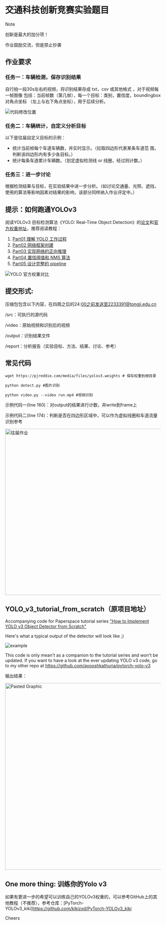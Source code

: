 # 交通科技创新竞赛实验题目

> [!NOTE]
> 创新是最大的加分项！
> 
> 作业鼓励交流，但是禁止抄袭


## 作业要求

### 任务一：车辆检测，保存识别结果

自行拍一段30s左右的视频，将识别结果存成 txt，csv 或其他格式 ，对于视频每一帧图像 包括：当前帧数（第几帧），每一个目标：类别，置信度，boundingbox 对角点坐标 （左上与右下角点坐标），用于后续分析。

![代码修改位置](https://github.com/user-attachments/assets/8b0e892e-aef4-42a5-9219-ca3090e7d267)

### 任务二：车辆统计，自定义分析目标

以下是往届自定义目标的示例：
- 统计当前帧每个车道车辆数，并实时显示。（拉取四边形代表某条车道范 围，判断该四边形内有多少各目标。）
- 统计每条车道累计车辆数。（划定虚拟检测线 or 线圈，经过则计数。）

### 任务三：进一步讨论

根据检测结果与目标，在实验结果中进一步分析。（如讨论交通量、光照、遮挡，使用的算法等影响因素对结果的影响，该部分同样纳入作业评定中。）

## 提示：如何跑通YOLOv3
阅读YOLOv3 目标检测算法《YOLO: Real-Time Object Detection》的[论文](url)和[官方权重地址](url)，推荐阅读教程：
1. [Part01 理解 YOLO 工作过程](url)
2. [Part02 网络框架创建](url)
3. [Part03 实现网络的正向推理](url)
4. [Part04 置信阈值和 NMS 算法](url)
5. [Part05 设计完整的 pipeline](url)

![YOLO 官方权重对比](https://github.com/user-attachments/assets/a59a5bc3-c9ba-470a-a6d1-5762e1b61e20)

## 提交形式:

压缩包包含以下内容，在四周之后的24:00之前发送至2233391@tongji.edu.cn

/src：可执行的源代码

/video：原始视频和识别后的视频

/output：识别结果文件

/report：分析报告（实验目标、方法、结果、讨论、参考）

## 常见代码

```
wget https://pjreddie.com/media/files/yolov3.weights # 保存权重到根目录

python detect.py #图片识别

python video.py --video run.mp4 #视频识别
```
示例代码一(line 160)：对output的结果进行计数，并write到frame上

示例代码二(line 174)：判断是否在四边形区域中，可以作为虚拟线圈和车道流量识别参考

<img width="538" alt="往届作业" src="https://github.com/chenxia31/TONGJI_327/assets/72689497/1d59b366-1e20-483a-87ec-f0901957d4bb">

## YOLO_v3_tutorial_from_scratch（原项目地址）
Accompanying code for Paperspace tutorial series ["How to Implement YOLO v3 Object Detector from Scratch"](https://blog.paperspace.com/how-to-implement-a-yolo-object-detector-in-pytorch/)

Here's what a typical output of the detector will look like ;)

![example](https://chenxia31blog.oss-cn-hangzhou.aliyuncs.com/img/14431683079210_.pic.jpg)

This code is only mean't as a companion to the tutorial series and won't be updated. If you want to have a look at the ever updating YOLO v3 code, go to my other repo at https://github.com/ayooshkathuria/pytorch-yolo-v3

输出结果：

<img width="604" alt="Pasted Graphic" src="https://github.com/chenxia31/TONGJI_327/assets/72689497/b08910e2-16de-4920-97e1-a8b4fbabbcc3">

## One more thing: 训练你的Yolo v3
如果有更进一步的希望可以训练自己的YOLOv3权重的，可以参考GitHub上的其他教程（不推荐），参考仓库：[PyTorch-YOLOv3_kiki]https://github.com/kikizxd/PyTorch-YOLOv3_kiki

Cheers

